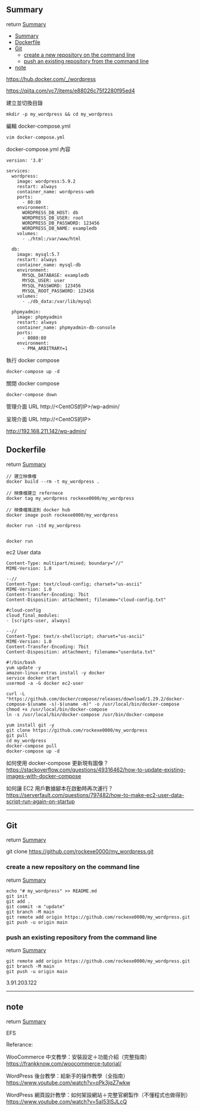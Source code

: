 



## Summary
return [Summary](#summary)
- [Summary](#summary)
- [Dockerfile](#dockerfile)
- [Git](#git)
  - [create a new repository on the command line](#create-a-new-repository-on-the-command-line)
  - [push an existing repository from the command line](#push-an-existing-repository-from-the-command-line)
- [note](#note)



https://hub.docker.com/_/wordpress


https://qiita.com/vc7/items/e88026c75f2280f95ed4



建立並切換目錄
```
mkdir -p my_wordpress && cd my_wordpress
```

編輯 docker-compose.yml
```
vim docker-compose.yml
```

docker-compose.yml 內容
```
version: '3.8'

services:
  wordpress:
    image: wordpress:5.9.2
    restart: always
    container_name: wordpress-web
    ports:
      - 80:80
    environment:
      WORDPRESS_DB_HOST: db
      WORDPRESS_DB_USER: root
      WORDPRESS_DB_PASSWORD: 123456
      WORDPRESS_DB_NAME: exampledb
    volumes:
      - ./html:/var/www/html

  db:
    image: mysql:5.7
    restart: always
    container_name: mysql-db
    environment:
      MYSQL_DATABASE: exampledb
      MYSQL_USER: user
      MYSQL_PASSWORD: 123456
      MYSQL_ROOT_PASSWORD: 123456
    volumes:
      - ./db_data:/var/lib/mysql

  phpmyadmin:
    image: phpmyadmin
    restart: always
    container_name: phpmyadmin-db-console
    ports:
      - 8080:80
    environment:
      - PMA_ARBITRARY=1
```


執行 docker compose
```
docker-compose up -d
```


關閉 docker compose
```
docker-compose down
```


管理介面 URL
http://<CentOS的IP>/wp-admin/

呈現介面 URL
http://<CentOS的IP>



http://192.168.211.142/wp-admin/


## Dockerfile
return [Summary](#summary)




```
// 建立映像檔
docker build --rm -t my_wordpress .

// 映像檔建立 refernece
docker tag my_wordpress rockexe0000/my_wordpress

// 映像檔推送到 docker hub
docker image push rockexe0000/my_wordpress

docker run -itd my_wordpress


docker run 

```

ec2 User data
```
Content-Type: multipart/mixed; boundary="//"
MIME-Version: 1.0

--//
Content-Type: text/cloud-config; charset="us-ascii"
MIME-Version: 1.0
Content-Transfer-Encoding: 7bit
Content-Disposition: attachment; filename="cloud-config.txt"

#cloud-config
cloud_final_modules:
- [scripts-user, always]

--//
Content-Type: text/x-shellscript; charset="us-ascii"
MIME-Version: 1.0
Content-Transfer-Encoding: 7bit
Content-Disposition: attachment; filename="userdata.txt"

#!/bin/bash
yum update -y
amazon-linux-extras install -y docker
service docker start
usermod -a -G docker ec2-user

curl -L "https://github.com/docker/compose/releases/download/1.29.2/docker-compose-$(uname -s)-$(uname -m)" -o /usr/local/bin/docker-compose
chmod +x /usr/local/bin/docker-compose
ln -s /usr/local/bin/docker-compose /usr/bin/docker-compose

yum install git -y
git clone https://github.com/rockexe0000/my_wordpress
git pull
cd my_wordpress 
docker-compose pull
docker-compose up -d
```

如何使用 docker-compose 更新現有圖像？
<https://stackoverflow.com/questions/49316462/how-to-update-existing-images-with-docker-compose>

如何讓 EC2 用戶數據腳本在啟動時再次運行？
<https://serverfault.com/questions/797482/how-to-make-ec2-user-data-script-run-again-on-startup>


-----

## Git
return [Summary](#summary)

git clone https://github.com/rockexe0000/my_wordpress.git



### create a new repository on the command line
return [Summary](#summary)

```
echo "# my_wordpress" >> README.md
git init
git add .
git commit -m "update"
git branch -M main
git remote add origin https://github.com/rockexe0000/my_wordpress.git
git push -u origin main
```


### push an existing repository from the command line
return [Summary](#summary)

```
git remote add origin https://github.com/rockexe0000/my_wordpress.git
git branch -M main
git push -u origin main
```


3.91.203.122


-----






## note
return [Summary](#summary)


EFS















































































Referance:

WooCommerce 中文教學：安裝設定＋功能介紹（完整指南）
<https://frankknow.com/woocommerce-tutorial/>


WordPress 後台教學：給新手的操作教學（全指南）
<https://www.youtube.com/watch?v=oPk3jqZ7wkw>

WordPress 網頁設計教學：如何架設網站＋完整官網製作（不懂程式也做得到）
<https://www.youtube.com/watch?v=5aI53lSJLcQ>
